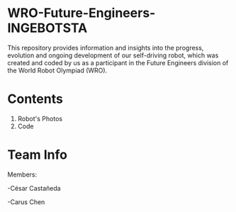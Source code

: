 # WRO-Future-Engineers-INGEBOTSTA

This repository provides information and insights into the progress, evolution and ongoing development of our self-driving robot, which was created and coded by us as a participant in the Future Engineers division of the World Robot Olympiad (WRO).

# Contents


1. Robot's Photos
2. Code


# Team Info


Members:

-César Castañeda                                                                                                                                      

-Carus Chen
